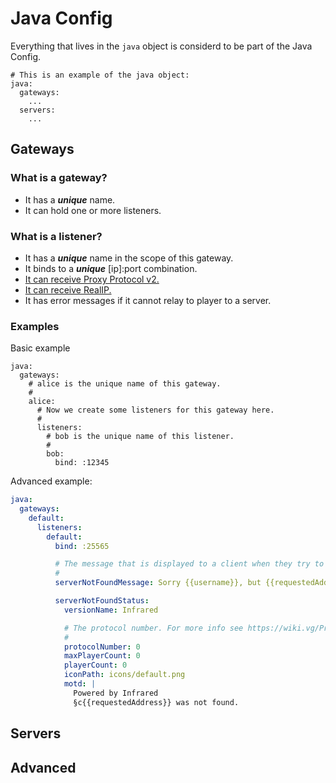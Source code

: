 # Java Config

Everything that lives in the `java` object is considerd to be part of the Java Config.

```yml{2}
# This is an example of the java object:
java:
  gateways:
    ...
  servers:
    ...
```

## Gateways

### What is a gateway?

- It has a ***unique*** name.
- It can hold one or more listeners.

### What is a listener?

- It has a ***unique*** name in the scope of this gateway.
- It binds to a ***unique*** [ip]:port combination.
- [It can receive Proxy Protocol v2.](/guide/proxy-protocol)
- [It can receive RealIP.](/guide/real-ip)
- It has error messages if it cannot relay to player to a server.

### Examples

Basic example
```yml{5,11}
java:
  gateways:
    # alice is the unique name of this gateway.
    #
    alice:
      # Now we create some listeners for this gateway here.
      #
      listeners:
        # bob is the unique name of this listener.
        #
        bob:
          bind: :12345
```

Advanced example:
```yml
java:
  gateways:
    default:
      listeners:
        default:
          bind: :25565

          # The message that is displayed to a client when they try to connect via an invalid domain.
          #
          serverNotFoundMessage: Sorry {{username}}, but {{requestedAddress}} was not found.

          serverNotFoundStatus:
            versionName: Infrared

            # The protocol number. For more info see https://wiki.vg/Protocol_version_numbers
            #
            protocolNumber: 0
            maxPlayerCount: 0
            playerCount: 0
            iconPath: icons/default.png
            motd: |
              Powered by Infrared
              §c{{requestedAddress}} was not found.
```

## Servers

## Advanced